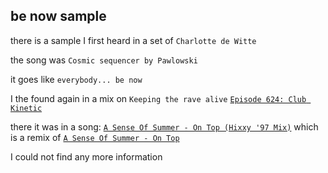 ## be now sample

there is a sample I first heard in a set of `Charlotte de Witte`

the song was `Cosmic sequencer by Pawlowski`

it goes like `everybody... be now`

I the found again in a mix on `Keeping the rave alive` [`Episode 624: Club Kinetic`](https://www.keepingtheravealive.com/podcast/episode-624)

there it was in a song: [`A Sense Of Summer - On Top (Hixxy '97 Mix)`](https://www.youtube.com/watch?v=ftjlA3T9IIk)  which is a remix of [`A Sense Of Summer - On Top`](https://www.youtube.com/watch?v=RubSjZVh7rs)

I could not find any more information